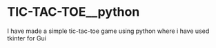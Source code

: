 # TIC-TAC-TOE__python
I have made a simple tic-tac-toe game using python where i have used tkinter for Gui
